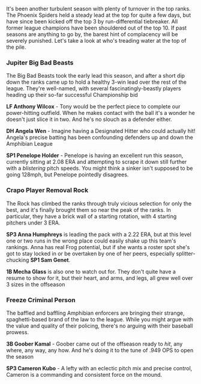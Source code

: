 It's been another turbulent season with plenty of turnover in the top ranks. The Phoenix Spiders held a steady lead at the top for quite a few days, but have since been kicked off the top 3 by run-differential tiebreaker. All former league champions have been shouldered out of the top 10. If past seasons are anything to go by, the barest hint of complacency will be severely punished. Let's take a look at who's treading water at the top of the pile.

### Jupiter Big Bad Beasts

The Big Bad Beasts took the early lead this season, and after a short dip down the ranks came up to hold a healthy 3-win lead over the rest of the league. They're well-named, with several fascinatingly-beastly players heading up their so-far successful Championship bid

**LF Anthony Wilcox** - Tony would be the perfect piece to complete our power-hitting outfield. When he makes contact with the ball it's a wonder he doesn't just slice it in two. And he's no slouch as a defender either.

**DH Angela Wen** - Imagine having a Designated Hitter who could actually hit! Angela's precise batting has been confounding defenders up and down the Amphibian League

**SP1 Penelope Holder** -  Penelope is having an excellent run this season, currently sitting at 2.08 ERA and attempting to scrape it down still further with a *blistering* pitch speeds. You might think a sinker isn't supposed to be going 128mph, but Penelope pointedly disagrees.

### Crapo Player Removal Rock

The Rock has climbed the ranks through truly vicious selection for only the best, and it's finally brought them so near the peak of the ranks. In particular, they have a brick wall of a starting rotation, with 4 starting pitchers under 3 ERA. 

**SP3 Anna Humphreys** is leading the pack with a 2.22 ERA, but at this level one or two runs in the wrong place could easily shake up this team's rankings. Anna has real Frog potential, but if she wants a roster spot she's got to stay locked in or be overtaken by one of her peers, especially splitter-chucking **SP1 Sam Genet**.

**1B Mecha Glass** is also one to watch out for. They don't quite have a resume to show for it, but their heart, and arms, and legs, all grew well over 3 sizes in the offseason

### Freeze Criminal Person

The baffled and baffling Amphibian enforcers are bringing their strange, spaghetti-based brand of the law to the league. While you might argue with the value and quality of their policing, there's no arguing with their baseball prowess.

**3B Goober Kamal** - Goober came out of the offseason ready to *hit*, any where, any way, any how. And he's doing it to the tune of .949 OPS to open the season

**SP3 Cameron Kubo** - A lefty with an eclectic pitch mix and precise control, Cameron is a commanding and consistent force on the mound.
